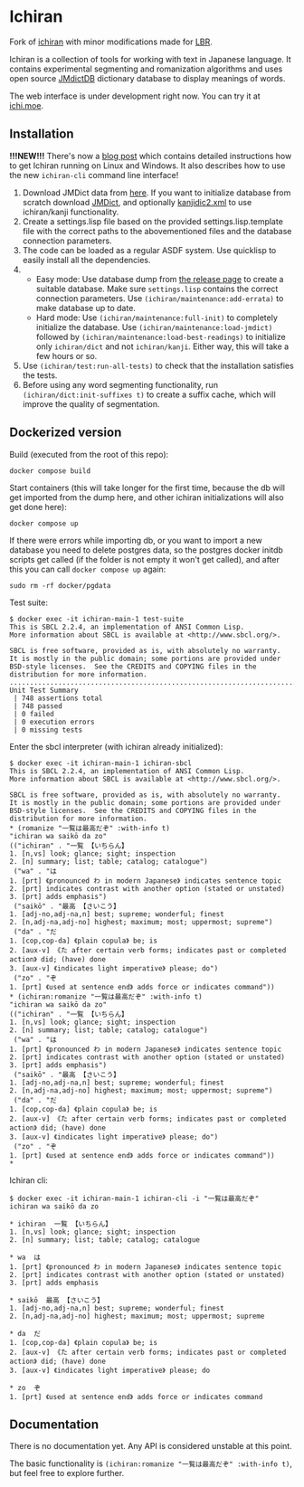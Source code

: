 # Ichiran

Fork of [ichiran](https://github.com/tshatrov/ichiran) with minor modifications made for [LBR](https://github.com/Heliozoa/lbr).

Ichiran is a collection of tools for working with text in Japanese language. It contains experimental segmenting and romanization algorithms and uses open source [JMdictDB](http://edrdg.org/~smg/) dictionary database to display meanings of words.

The web interface is under development right now. You can try it at [ichi.moe](http://ichi.moe).

## Installation

**!!!NEW!!!** There's now a [blog post](https://readevalprint.tumblr.com/post/639359547843215360/ichiranhome-2021-the-ultimate-guide) which contains detailed instructions how to get Ichiran running on Linux and Windows. It also describes how to use the new `ichiran-cli` command line interface!

1. Download JMDict data from [here](https://gitlab.com/yamagoya/jmdictdb/-/tree/master/jmdictdb/data). If you want to initialize database from scratch download [JMDict](ftp://ftp.monash.edu.au/pub/nihongo/JMdict.gz), and optionally [kanjidic2.xml](http://www.csse.monash.edu.au/~jwb/kanjidic2/kanjidic2.xml.gz) to use ichiran/kanji functionality.
2. Create a settings.lisp file based on the provided settings.lisp.template file with the correct paths to the abovementioned files and the database connection parameters.
3. The code can be loaded as a regular ASDF system. Use quicklisp to easily install all the dependencies.
4. - Easy mode: Use database dump from [the release page](https://github.com/tshatrov/ichiran/releases) to create a suitable database. Make sure `settings.lisp` contains the correct connection parameters. Use `(ichiran/maintenance:add-errata)` to make database up to date.
   - Hard mode: Use `(ichiran/maintenance:full-init)` to completely initialize the database. Use `(ichiran/maintenance:load-jmdict)` followed by `(ichiran/maintenance:load-best-readings)` to initialize only `ichiran/dict` and not `ichiran/kanji`. Either way, this will take a few hours or so.
5. Use `(ichiran/test:run-all-tests)` to check that the installation satisfies the tests.
6. Before using any word segmenting functionality, run `(ichiran/dict:init-suffixes t)` to create a suffix cache, which will improve the quality of segmentation.

## Dockerized version

Build (executed from the root of this repo):

```
docker compose build
```

Start containers (this will take longer for the first time, because the db will get imported from the dump here, and other ichiran initializations will also get done here):

```
docker compose up
```

If there were errors while importing db, or you want to import a new database you need to delete postgres data, so the postgres docker initdb scripts get called (if the folder is not empty it won't get called), and after this you can call `docker compose up` again:

```
sudo rm -rf docker/pgdata
```

Test suite:

```
$ docker exec -it ichiran-main-1 test-suite
This is SBCL 2.2.4, an implementation of ANSI Common Lisp.
More information about SBCL is available at <http://www.sbcl.org/>.

SBCL is free software, provided as is, with absolutely no warranty.
It is mostly in the public domain; some portions are provided under
BSD-style licenses.  See the CREDITS and COPYING files in the
distribution for more information.
......................................................................................................................................................................................................................................................................................................................................................................................................................................................................................................................................................................................................................................................................................................................................
Unit Test Summary
 | 748 assertions total
 | 748 passed
 | 0 failed
 | 0 execution errors
 | 0 missing tests
```

Enter the sbcl interpreter (with ichiran already initialized):

```
$ docker exec -it ichiran-main-1 ichiran-sbcl
This is SBCL 2.2.4, an implementation of ANSI Common Lisp.
More information about SBCL is available at <http://www.sbcl.org/>.

SBCL is free software, provided as is, with absolutely no warranty.
It is mostly in the public domain; some portions are provided under
BSD-style licenses.  See the CREDITS and COPYING files in the
distribution for more information.
* (romanize "一覧は最高だぞ" :with-info t)
"ichiran wa saikō da zo"
(("ichiran" . "一覧 【いちらん】
1. [n,vs] look; glance; sight; inspection
2. [n] summary; list; table; catalog; catalogue")
 ("wa" . "は
1. [prt] 《pronounced わ in modern Japanese》 indicates sentence topic
2. [prt] indicates contrast with another option (stated or unstated)
3. [prt] adds emphasis")
 ("saikō" . "最高 【さいこう】
1. [adj-no,adj-na,n] best; supreme; wonderful; finest
2. [n,adj-na,adj-no] highest; maximum; most; uppermost; supreme")
 ("da" . "だ
1. [cop,cop-da] 《plain copula》 be; is
2. [aux-v] 《た after certain verb forms; indicates past or completed action》 did; (have) done
3. [aux-v] 《indicates light imperative》 please; do")
 ("zo" . "ぞ
1. [prt] 《used at sentence end》 adds force or indicates command"))
* (ichiran:romanize "一覧は最高だぞ" :with-info t)
"ichiran wa saikō da zo"
(("ichiran" . "一覧 【いちらん】
1. [n,vs] look; glance; sight; inspection
2. [n] summary; list; table; catalog; catalogue")
 ("wa" . "は
1. [prt] 《pronounced わ in modern Japanese》 indicates sentence topic
2. [prt] indicates contrast with another option (stated or unstated)
3. [prt] adds emphasis")
 ("saikō" . "最高 【さいこう】
1. [adj-no,adj-na,n] best; supreme; wonderful; finest
2. [n,adj-na,adj-no] highest; maximum; most; uppermost; supreme")
 ("da" . "だ
1. [cop,cop-da] 《plain copula》 be; is
2. [aux-v] 《た after certain verb forms; indicates past or completed action》 did; (have) done
3. [aux-v] 《indicates light imperative》 please; do")
 ("zo" . "ぞ
1. [prt] 《used at sentence end》 adds force or indicates command"))
*
```

Ichiran cli:

```
$ docker exec -it ichiran-main-1 ichiran-cli -i "一覧は最高だぞ"
ichiran wa saikō da zo

* ichiran  一覧 【いちらん】
1. [n,vs] look; glance; sight; inspection
2. [n] summary; list; table; catalog; catalogue

* wa  は
1. [prt] 《pronounced わ in modern Japanese》 indicates sentence topic
2. [prt] indicates contrast with another option (stated or unstated)
3. [prt] adds emphasis

* saikō  最高 【さいこう】
1. [adj-no,adj-na,n] best; supreme; wonderful; finest
2. [n,adj-na,adj-no] highest; maximum; most; uppermost; supreme

* da  だ
1. [cop,cop-da] 《plain copula》 be; is
2. [aux-v] 《た after certain verb forms; indicates past or completed action》 did; (have) done
3. [aux-v] 《indicates light imperative》 please; do

* zo  ぞ
1. [prt] 《used at sentence end》 adds force or indicates command
```

## Documentation

There is no documentation yet. Any API is considered unstable at this point.

The basic functionality is `(ichiran:romanize "一覧は最高だぞ" :with-info t)`, but feel free to explore further.
